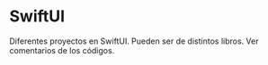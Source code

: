 # SwiftUI
Diferentes proyectos en SwiftUI. Pueden ser de distintos libros. Ver comentarios de los códigos.
